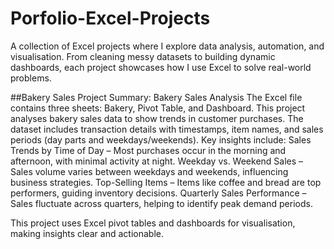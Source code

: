 # Porfolio-Excel-Projects
A collection of Excel projects where I explore data analysis, automation, and visualisation. From cleaning messy datasets to building dynamic dashboards, each project showcases how I use Excel to solve real-world problems. 

##Bakery Sales
Project Summary: Bakery Sales Analysis
The Excel file contains three sheets: Bakery, Pivot Table, and Dashboard.
This project analyses bakery sales data to show trends in customer purchases. The dataset includes transaction details with timestamps, item names, and sales periods (day parts and weekdays/weekends). Key insights include:
Sales Trends by Time of Day – Most purchases occur in the morning and afternoon, with minimal activity at night.
Weekday vs. Weekend Sales – Sales volume varies between weekdays and weekends, influencing business strategies.
Top-Selling Items – Items like coffee and bread are top performers, guiding inventory decisions.
Quarterly Sales Performance – Sales fluctuate across quarters, helping to identify peak demand periods.

This project uses Excel pivot tables and dashboards for visualisation, making insights clear and actionable.
